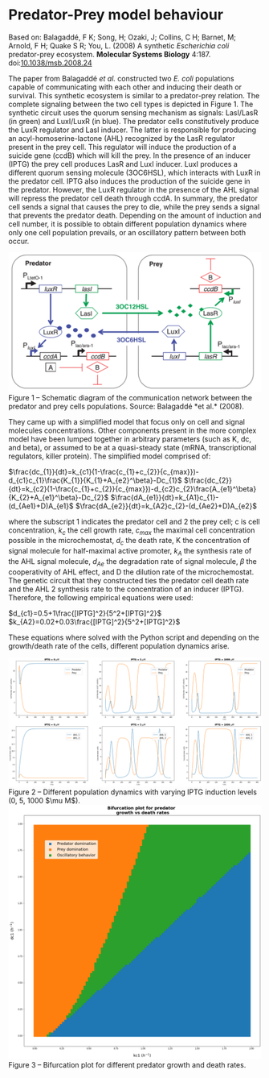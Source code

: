 # Predator-Prey model behaviour

Based on:
Balagaddé, F K; Song, H; Ozaki, J; Collins, C H; Barnet, M; Arnold, F H; Quake S R; You, L. (2008) A synthetic *Escherichia coli* predator-prey ecosystem. **Molecular Systems Biology** 4:187. doi:[10.1038/msb.2008.24](https://doi.org/10.1038/msb.2008.24)

The paper from Balagaddé *et al.* constructed two *E. coli* populations capable of communicating with each other and inducing their death or survival. This synthetic ecosystem is similar to a predator-prey relation. The complete signaling between the two cell types is depicted in Figure 1. The synthetic circuit uses the quorum sensing mechanism as signals: LasI/LasR (in green) and LuxI/LuxR (in blue). The predator cells constitutively produce the LuxR regulator and LasI inducer. The latter is responsible for producing an acyl-homoserine-lactone (AHL) recognized by the LasR regulator present in the prey cell. This regulator will induce the production of a suicide gene (ccdB) which will kill the prey. In the presence of an inducer (IPTG) the prey cell produces LasR and LuxI inducer. LuxI produces a different quorum sensing molecule (3OC6HSL), which interacts with LuxR in the predator cell. IPTG also induces the production of the suicide gene in the predator. However, the LuxR regulator in the presence of the AHL signal will repress the predator cell death through ccdA. In summary, the predator cell sends a signal that causes the prey to die, while the prey sends a signal that prevents the predator death. Depending on the amount of induction and cell number, it is possible to obtain different population dynamics where only one cell population prevails, or an oscillatory pattern between both occur.

<img src="scheme.png">
Figure 1 – Schematic diagram of the communication network between the predator and prey cells populations. Source: Balagaddé *et al.* (2008).

They came up with a simplified model that focus only on cell and signal molecules concentrations. Other components present in the more complex model have been lumped together in arbitrary parameters (such as K, dc, and beta), or assumed to be at a quasi-steady state (mRNA, transcriptional regulators, killer protein). The simplified model comprised of:

$\frac{dc_{1}}{dt}=k_{c1}(1-\frac{c_{1}+c_{2}}{c_{max}})-d_{c1}c_{1}\frac{K_{1}}{K_{1}+A_{e2}^\beta}-Dc_{1}$
$\frac{dc_{2}}{dt}=k_{c2}(1-\frac{c_{1}+c_{2}}{c_{max}})-d_{c2}c_{2}\frac{A_{e1}^\beta}{K_{2}+A_{e1}^\beta}-Dc_{2}$
$\frac{dA_{e1}}{dt}=k_{A1}c_{1}-(d_{Ae1}+D)A_{e1}$
$\frac{dA_{e2}}{dt}=k_{A2}c_{2}-(d_{Ae2}+D)A_{e2}$

where the subscript 1 indicates the predator cell and 2 the prey cell; c is cell concentration, $k_{c}$ the cell growth rate, $c_{max}$ the maximal cell concentration possible in the microchemostat, $d_{c}$ the death rate, K the concentration of signal molecule for half-maximal active promoter, $k_{A}$ the synthesis rate of the AHL signal molecule, $d_{Ae}$ the degradation rate of signal molecule, $\beta$ the cooperativity of AHL effect, and D the dilution rate of the microchemostat.
The genetic circuit that they constructed ties the predator cell death rate and the AHL 2 synthesis rate to the concentration of an inducer (IPTG). Therefore, the following empirical equations were used:

$d_{c1}=0.5+1\frac{[IPTG]^2}{5^2+[IPTG]^2}$
$k_{A2}=0.02+0.03\frac{[IPTG]^2}{5^2+[IPTG]^2}$

These equations where solved with the Python script and depending on the growth/death rate of the cells, different population dynamics arise.

<img src="result1.png">
Figure 2 – Different population dynamics with varying IPTG induction levels (0, 5, 1000 $\mu M$).

<img src="result2.png">
Figure 3 – Bifurcation plot for different predator growth and death rates.



